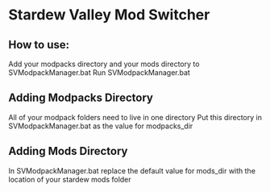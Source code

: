 ﻿# Stardew Valley Mod Switcher

## How to use:

Add your modpacks directory and your mods directory to SVModpackManager.bat
Run SVModpackManager.bat

## Adding Modpacks Directory

All of your modpack folders need to live in one directory
Put this directory in SVModpackManager.bat as the value for modpacks_dir

## Adding Mods Directory

In SVModpackManager.bat replace the default value for mods_dir with the location of your stardew mods folder
